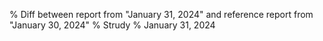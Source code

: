 % Diff between report from "January 31, 2024" and reference report from "January 30, 2024"
% Strudy
% January 31, 2024


